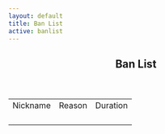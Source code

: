```yaml
---
layout: default
title: Ban List
active: banlist
---
```


<section class="offset2 span8" id="primary">
<div role="main" id="content">

<article class="post">
<header class="page-header">
<h2 class="entry-title">Ban List</h2>
</header>
<div class="entry-content clearfix">
        <div class="Banlist">
          <table>
            <tr>
               <td>
                   Nickname
               </td>
               <td>
                   Reason
               </td>
               <td>
                   Duration
               </td>
            </tr>
            <tr>
                <td>                    
                </td>
                <td>                    
                </td>
                <td>                    
                </td>
            </tr>
            <tr>
                <td>                    
                </td>
                <td>                    
                </td>
                <td>                    
                </td>
            </tr>
            <tr>
                <td>                    
                </td>
                <td>                    
                </td>
                <td>                    
                </td>
            </tr>
            <tr>
                <td>                    
                </td>
                <td>                    
                </td>
                <td>                    
                </td>
            </tr>
          </table>
        </div>
</div>
</article>
</div>
</section>
